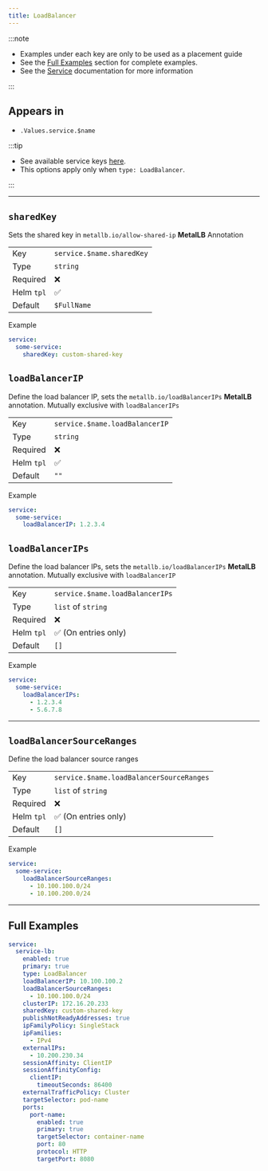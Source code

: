 ```yaml
---
title: LoadBalancer
---
```


:::note

- Examples under each key are only to be used as a placement guide
- See the [Full Examples](/common/service/loadbalancer#full-examples) section for complete examples.
- See the [Service](/common/service) documentation for more information

:::

## Appears in

- `.Values.service.$name`

:::tip

- See available service keys [here](/common/service).
- This options apply only when `type: LoadBalancer`.

:::

---

## `sharedKey`

Sets the shared key in `metallb.io/allow-shared-ip` **MetalLB** Annotation

|            |                           |
| ---------- | ------------------------- |
| Key        | `service.$name.sharedKey` |
| Type       | `string`                  |
| Required   | ❌                        |
| Helm `tpl` | ✅                        |
| Default    | `$FullName`               |

Example

```yaml
service:
  some-service:
    sharedKey: custom-shared-key
```

## `loadBalancerIP`

Define the load balancer IP, sets the `metallb.io/loadBalancerIPs` **MetalLB** annotation. Mutually exclusive with `loadBalancerIPs`

|            |                                |
| ---------- | ------------------------------ |
| Key        | `service.$name.loadBalancerIP` |
| Type       | `string`                       |
| Required   | ❌                             |
| Helm `tpl` | ✅                             |
| Default    | `""`                           |

Example

```yaml
service:
  some-service:
    loadBalancerIP: 1.2.3.4
```

## `loadBalancerIPs`

Define the load balancer IPs, sets the `metallb.io/loadBalancerIPs` **MetalLB** annotation. Mutually exclusive with `loadBalancerIP`

|            |                                 |
| ---------- | ------------------------------- |
| Key        | `service.$name.loadBalancerIPs` |
| Type       | `list` of `string`              |
| Required   | ❌                              |
| Helm `tpl` | ✅ (On entries only)            |
| Default    | `[]`                            |

Example

```yaml
service:
  some-service:
    loadBalancerIPs:
      - 1.2.3.4
      - 5.6.7.8
```

---

## `loadBalancerSourceRanges`

Define the load balancer source ranges

|            |                                          |
| ---------- | ---------------------------------------- |
| Key        | `service.$name.loadBalancerSourceRanges` |
| Type       | `list` of `string`                       |
| Required   | ❌                                       |
| Helm `tpl` | ✅ (On entries only)                     |
| Default    | `[]`                                     |

Example

```yaml
service:
  some-service:
    loadBalancerSourceRanges:
      - 10.100.100.0/24
      - 10.100.200.0/24
```

---

## Full Examples

```yaml
service:
  service-lb:
    enabled: true
    primary: true
    type: LoadBalancer
    loadBalancerIP: 10.100.100.2
    loadBalancerSourceRanges:
      - 10.100.100.0/24
    clusterIP: 172.16.20.233
    sharedKey: custom-shared-key
    publishNotReadyAddresses: true
    ipFamilyPolicy: SingleStack
    ipFamilies:
      - IPv4
    externalIPs:
      - 10.200.230.34
    sessionAffinity: ClientIP
    sessionAffinityConfig:
      clientIP:
        timeoutSeconds: 86400
    externalTrafficPolicy: Cluster
    targetSelector: pod-name
    ports:
      port-name:
        enabled: true
        primary: true
        targetSelector: container-name
        port: 80
        protocol: HTTP
        targetPort: 8080
```
